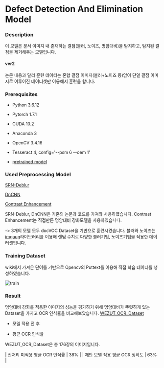 # Defect Detection And Elimination Model

### Description
이 모델은 문서 이미지 내 존재하는 결점(블러, 노이즈, 명암대비)을 탐지하고, 탐지된 결점을 제거해주는 모델입니다.

#### ver2
논문 내용과 달리 훈련 데이터는 혼합 결점 이미지(블러+노이즈 등)없이 단일 결점 이미지로 이루어진 데이터셋만 이용해서 훈련을 합니다.

### Prerequisites
 * Python 3.6.12
 * Pytorch 1.7.1
 * CUDA 10.2
 * Anaconda 3
 * OpenCV 3.4.16
 * Tesseract 4, config='--psm 6 --oem 1'

 * [pretrained model](https://drive.google.com/file/d/1R9T5n0tQ90sb8TfmkTVE0s55iXtP1ohZ/view?usp=sharing)

### Used Preprocessing Model
[SRN-Deblur](https://github.com/jiangsutx/SRN-Deblur)

[DnCNN](https://github.com/SaoYan/DnCNN-PyTorch)

[Contrast Enhancement](https://github.com/strsu/sku_deep_learning/tree/main/Contras_Enhancement)

SRN-Deblur, DnCNN은 기존의 논문과 코드를 가져와 사용하였습니다.
Contrast Enhancement는 직접만든 명암대비 강화모델을 사용하였습니다.

-> 3개의 모델 모두 docVOC Dataset을 기반으로 훈련시켰습니다. 블러와 노이즈는 [imgaug](https://imgaug.readthedocs.io/en/latest/)라이브러리를 이용해 랜덤 수치로 다양한 블러기법, 노이즈기법을 적용한 데이터셋입니다.

### Training Dataset
 wiki에서 가져온 단어를 기반으로 Opencv의 Puttext를 이용해 직접 학습 데이터를 생성하였습니다.
 
 ![train](https://user-images.githubusercontent.com/25381921/148664693-8dbfd76d-5622-4104-bbcb-dbd001fe734b.png)


### Result
 명암대비 강화를 적용한 이미지의 성능을 평가하기 위해 명암대비가 뚜렷하게 있는 Dataset을 가지고 OCR 인식률을 비교해보았습니다.
 [WEZUT_OCR_Dataset](http://okarma.zut.edu.pl/index.php?id=dataset)

 * 모델 적용 전 후
 
 * 평균 OCR 인식률
 
  WEZUT_OCR_Dataset은 총 176장의 이미지입니다.
   
  | 전처리 미적용 평균 OCR 인식률 | 38% |
  | 제안 모델 적용 평균 OCR 정확도 | 63% |
